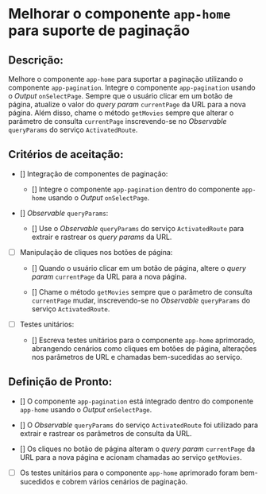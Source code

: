 # Melhorar o componente `app-home` para suporte de paginação

## Descrição:

Melhore o componente `app-home` para suportar a paginação utilizando o componente `app-pagination`. Integre o componente `app-pagination` usando o _Output_ `onSelectPage`. Sempre que o usuário clicar em um botão de página, atualize o valor do _query param_ `currentPage` da URL para a nova página. Além disso, chame o método `getMovies` sempre que alterar o parâmetro de consulta `currentPage` inscrevendo-se no _Observable_ `queryParams` do serviço `ActivatedRoute`.

## Critérios de aceitação:

- [] Integração de componentes de paginação:

     - [] Integre o componente `app-pagination` dentro do componente `app-home` usando o _Output_ `onSelectPage`.

- [] _Observable_ `queryParams`:

     - [] Use o _Observable_ `queryParams` do serviço `ActivatedRoute` para extrair e rastrear os _query params_ da URL.

- [ ] Manipulação de cliques nos botões de página:

     - [] Quando o usuário clicar em um botão de página, altere o _query param_ `currentPage` da URL para a nova página.

     - [] Chame o método `getMovies` sempre que o parâmetro de consulta `currentPage` mudar, inscrevendo-se no _Observable_ `queryParams` do serviço `ActivatedRoute`.

- [ ] Testes unitários:

     - [] Escreva testes unitários para o componente `app-home` aprimorado, abrangendo cenários como cliques em botões de página, alterações nos parâmetros de URL e chamadas bem-sucedidas ao serviço.

## Definição de Pronto:

- [] O componente `app-pagination` está integrado dentro do componente `app-home` usando o _Output_ `onSelectPage`.

- [] O _Observable_ `queryParams` do serviço `ActivatedRoute` foi utilizado para extrair e rastrear os parâmetros de consulta da URL.

- [] Os cliques no botão de página alteram o _query param_ `currentPage` da URL para a nova página e acionam chamadas ao serviço `getMovies`.

- [ ] Os testes unitários para o componente `app-home` aprimorado foram bem-sucedidos e cobrem vários cenários de paginação.
